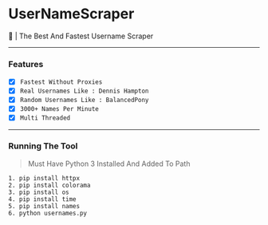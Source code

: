 # UserNameScraper
🤖 | The Best And Fastest Username Scraper

---------------------------------------

### Features

* [x] `Fastest Without Proxies`
* [x] `Real Usernames Like : Dennis Hampton`
* [x] `Random Usernames Like : BalancedPony`
* [x] `3000+ Names Per Minute`
* [x] `Multi Threaded`

--------------------------------------- 

### Running The Tool 

> Must Have Python 3 Installed And Added To Path

```shell script
1. pip install httpx
2. pip install colorama
3. pip install os
4. pip install time
5. pip install names
6. python usernames.py
```
